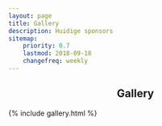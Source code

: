 ```yaml
---
layout: page
title: Gallery
description: Huidige sponsors
sitemap:
    priority: 0.7
    lastmod: 2018-09-18
    changefreq: weekly
---
```

<h2 align="center">Gallery</h2>

{% include gallery.html %}

<!--{% include image.html folder="/images/sponsors" %}-->
